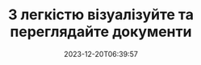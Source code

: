 ---
############################# Static ##########################
layout: "family"
date: 2023-12-20T06:39:57
draft: false

product: "Viewer"
product_tag: "viewer"

############################# Head ############################
head_title: "API візуалізації та перегляду документів | On Premise API та онлайн-сервіс"
head_description: "Відтворюйте та переглядайте файли Word, PDF, Excel, Powerpoint або зображення легко та безкоштовно"

############################# Header ##########################
title: "З легкістю візуалізуйте та переглядайте документи"
description: |
  Потужний API перегляду для рендерингу різних файлів у PDF, HTML і зображення.

  Завантажуйте документи з різних джерел, зокрема файлів, потоків, URL-адрес, FTP-серверів, Amazon S3, Azure Blob Storage тощо.

  Створюйте адаптивні HTML-сторінки, захищайте вихідні PDF-файли та змінюйте порядок їхніх сторінок, повертайте сторінки, візуалізуйте примітки та коментарі, якщо потрібно.

############################# Platforms ############################
supported_platforms:
  enable: true  
  head_title: "Виберіть свою платформу"
  title: "Підтримувані платформи"
  description: "Бібліотека GroupDocs.Viewer підтримує такі операційні системи та фреймворки"
  details_link_title: "Вивчайте більше"
  items:
    # supported_platforms loop
    - title: ".NET"
      description: "GroupDocs.Viewer for .NET"
      color: "blue"
      tag: "net"
      link: "/viewer/net/"
      features_link: "https://docs.groupdocs.com/viewer/net/system-requirements/"
      features:
        # features loop
        - content: ".NET Framework 4.6.2+  <br>  .NET Core 3.1  <br>  .NET 6+"
          rows: "3"
        # features loop
        - content: "Windows, Linux"
          rows: "1"
        # features loop
        - content: "180+ форматів файлів"
          rows: "1"
        # features loop
        - content: "Пакет інтерфейсу користувача для ASP.NET Core"
          rows: "1"
        # features loop
        - content: "ASP.NET WebForms Demo  <br>  ASP.NET MVC Demo  <br>  ASP.NET Core Demo"
          rows: "3"
    
    # supported_platforms loop
    - title: "Java"
      description: "GroupDocs.Viewer for Java"
      color: "red"
      tag: "java"
      link: "/viewer/java/"
      features_link: "https://docs.groupdocs.com/viewer/java/system-requirements/"
      features:
        # features loop
        - content: "J2SE 8.0 (1.8)+"
          rows: "3"
        # features loop
        - content:  "Windows, Linux, macOS"
          rows: "1"       
        # features loop
        - content: "180+ форматів файлів"
          rows: "1"
        # features loop
        - content:  "Пакет інтерфейсу користувача для Spring і Dropwizard"
          rows: "1"
        # features loop
        - content:  "Spring Demo  <br>  Dropwizard demo"
          rows: "3"

    # supported_platforms loop
    - title: "Node.js"
      description: "GroupDocs.Viewer for Node.js"
      color: "green"
      tag: "nodejs-java"
      link: "/viewer/nodejs-java/"
      features_link: "https://docs.groupdocs.com/viewer/nodejs-java/system-requirements/"
      features:
        # features loop
        - content: "Node.js 16+  <br>  and J2SE 8.0 (1.8)+"
          rows: "3"
        # features loop
        - content:  "Windows, Linux, macOS"
          rows: "1"
        # features loop
        - content:  "180+ форматів файлів"
          rows: "1"
        # features loop
        - content:  "Пакет інтерфейсу користувача - незабаром"
          rows: "1" 
        # features loop
        - content:  "Демо - незабаром"
          rows: "3" 

    # supported_platforms loop
    - title: "Python"
      description: "GroupDocs.Viewer for Python"
      color: "yellow"
      tag: "python-net"
      link: "/viewer/python-net/"
      features_link: "https://docs.groupdocs.com/viewer/python-net/system-requirements/"
      features:
        # features loop
        - content: "Python 3.9+  <br>  and .Net 6+"
          rows: "3"
        # features loop
        - content:  "Windows, Linux, macOS"
          rows: "1"
        # features loop
        - content:  "180+ форматів файлів"
          rows: "1"
        # features loop
        - content:  "Пакет інтерфейсу користувача - незабаром"
          rows: "1" 
        # features loop
        - content:  "Демо - незабаром"
          rows: "3" 

############################# Features ############################

features:
  enable: true
  title: "Набір функцій GroupDocs.Viewer"
  description: "API для візуалізації файлів різних типів як HTML, PDF, PNG і JPEG у програмах для їх перегляду без стороннього програмного забезпечення."

  items:
    # feature loop
    - icon: "view"
      title: "Перегляд документів і зображень"
      content: "Переглядайте документи, відтворюючи їх як файли HTML, PDF, PNG і JPEG."

    # feature loop
    - icon: "password"
      title: "Відкрийте захищені документи"
      content: "Вкажіть пароль для відкриття зашифрованих документів."

    # feature loop
    - icon: "load"
      title: "Завантажуйте файли з будь-якого місця"
      content: "Завантажуйте документи з різних файлів, URL-адрес, FTP-серверів, Amazon S3 тощо."
    
    # feature loop
    - icon: "pages"
      title: "Виводити всі або окремі сторінки"
      content: "Укажіть діапазон номерів сторінок, які потрібно відобразити."


############################# Code samples ############################
code_samples:
  enable: true
  title: "Приклади коду GroupDocs.Viewer"
  description: "Деякі випадки використання типових операцій GroupDocs.Viewer у C#, Java, TypeScript"
  items:
    # code sample loop
    - title: "Як конвертувати файли DOCX у PDF"
      content: |
       Перетворюйте документи DOCX у PDF без встановлення Microsoft Word чи іншого програмного забезпечення. Легко завантажуйте та переглядайте файли DOCX у своїй програмі .NET, будь то веб-програма чи настільна програма. Ось приклад того, як перевести файл DOCX у PDF:
      samples:
        - language: "C#"
          color: "blue"
          content: |
            ```csharp {style=abap}   
            // Завантажте файл DOCX для візуалізації
            using (Viewer viewer = new Viewer("sample.docx"))
            {
              // Перетворення DOCX у файл PDF
              PdfViewOptions viewOptions = new PdfViewOptions();
              viewer.View(viewOptions);
            }
            ```
        - language: "Java"
          color: "red"
          content: |
            ```java {style=abap}   
            import com.groupdocs.viewer.Viewer;
            import com.groupdocs.viewer.options.PdfViewOptions;
            // ...
            // Завантажте файл DOCX для візуалізації
            try (Viewer viewer = new Viewer("sample.docx")) {
                // Перетворення DOCX у файл PDF
                PdfViewOptions viewOptions = new PdfViewOptions();
                viewer.view(viewOptions);
            }
            ```
        - language: "TypeScript"
          color: "green"
          content: |
            ```javascript {style=abap}  
            // Завантажте файл DOCX для візуалізації
            const viewer = new groupdocs.viewer.Viewer("sample.docx")
            
            // Перетворення DOCX у файл PDF
            const viewOptions = groupdocs.viewer.PdfViewOptions(output.pdf)
            viewer.view(viewOptions)
            ```

        - language: "Python"
          color: "yellow"
          content: |
            ```python {style=abap} 
            import groupdocs.viewer as gv
            import groupdocs.viewer.options as gvo   
            // Завантажте файл DOCX для візуалізації
            with gv.Viewer("sample.docx") as viewer:
            
                // Перетворення DOCX у файл PDF
                viewOptions = gvo.PdfViewOptions("output.pdf")
                viewer.view(viewOptions)
            ```

############################# Formats ############################
formats:
  enable: true
  title:  "Підтримується понад 180 форматів файлів"
  description: "GroupDocs.Viewer підтримує роботу з найпопулярнішими [форматами файлів](https://docs.groupdocs.com/viewer/net/supported-document-formats/)"


############################# Metrics ############################

metrics:
  enable: true
  title: "Поглиблені показники та статистичні дані"
  description: "Ознайомтеся з детальною розбивкою наших ключових цифр, надаючи вичерпні показники та статистичну інформацію про наші досягнення, вплив і зростання."

  items:
    # metrics loop
    - number: "180+"
      title: "Підтримувані формати"
      content: "Легко переглядайте понад 180 форматів файлів, включаючи документи, зображення та креслення САПР, без проблем. Долайте бар’єри сумісності та легко отримуйте доступ до різноманітних файлів за допомогою нашого комплексного рішення для перегляду."
    # metrics loop
    - number: "1.0M"
      title: "Завантаження NuGet"
      content: "Наше пакетне рішення NuGet стало надійним і широко поширеним ресурсом у спільноті розробників, забезпечуючи повну інтеграцію та цінні функції для незліченних проектів."

    # metrics loop
    - number: "10+"
      title: "Бібліотеки"
      content: "Наш продукт містить понад 10 бібліотек, які пропонують розширені функції для оптимізації продуктивності. Ці бібліотеки створені для задоволення різноманітних потреб розробки з неперевершеними можливостями."
    
    # metrics loop
    - number: "100+"
      title: "Задоволені клієнти"
      content: "Обслуговування найвідоміших брендів у всьому світі. Дізнайтеся, чому сотні люблять GroupDocs.Viewer! Відкрийте для себе зручну навігацію, зручну співпрацю та неперевершену простоту використання. Приєднуйся зараз!"


############################# Customers ############################
# logo size X1 => 170:70  X2 => 340 : 140

customers:
  enable: true
  title: "Наші щасливі клієнти"
  description: "Бібліотеки GroupDocs використовують всесвітньо відомі та видатні бренди по всьому світу."

  items:
    # customers loop
    - title: "BenQ Corporation"
      logo: "benq"
    # customers loop
    - title: "Nasdaq Stock Market"
      logo: "nasdaq"
    # customers loop
    - title: "AT&T Inc."
      logo: "att"
    # customers loop
    - title: "AstraZeneca"
      logo: "astrazeneca"
    # customers loop
    - title: "Central Bank of Argentina"
      logo: "argentinacentralbank"
    # customers loop
    - title: "Roche Holding AG"
      logo: "roche"
    # customers loop
    - title: "Capita"
      logo: "capita"
    # customers loop
    - title: "Axa S.A."
      logo: "axa"
    # customers loop
    - title: "Instructure Inc."
      logo: "instructure"
     # customers loop
    - title: "Wipro"
      logo: "wipro"



############################# Actions ############################

actions:
  enable: true
  title: "Готові почати?"
  description: "Спробуйте функції GroupDocs.Viewer безкоштовно або подайте запит на ліцензію"

  items:
    #  loop
    - title: ".NET"
      link: "/viewer/net/"
      color: "blue"
        #  loop
    - title: "Java"
      link: "/viewer/java/"
      color: "red"
        #  loop
    - title: "Node.js"
      link: "/viewer/nodejs-java/"
      color: "green"
        #  loop
    - title: "Python"
      link: "/viewer/python-net/"
      color: "yellow"

############################# Faq ############################

faq:
  enable: true
  title: "Поширені запитання та проблеми"
  description: "Знайдіть відповіді на поширені запити в нашому розділі поширених запитань, щоб швидко вирішити свої запити та проблеми."

  items:
    #  loop
    - question: "Чи можу я оцінити продукти GroupDocs перед покупкою?"
      answer: |
        Так! Для всіх продуктів GroupDocs доступна безризикова оціночна версія. Ми наполегливо рекомендуємо розробникам завантажити та спробувати наші API перед покупкою, щоб переконатися, що вони на 100% задовольнять ваші потреби.
    #  loop
    - question: "Чи проводить GroupDocs демонстрації продуктів?"
      answer: |
        Ні, ми зосереджені на наших API та створенні максимально функціональних і стабільних продуктів. Ми пропонуємо повністю функціональні та безкоштовні пробні версії у формі [тимчасової ліцензії](https://purchase.groupdocs.com/temporary-license/), тож ви можете випробувати продукт самостійно.
    #  loop
    - question: "Де я можу завантажити продукт?"
      answer: |
        Усі продукти доступні для завантаження з [веб-сайту](https://releases.groupdocs.com). Ми не надсилаємо фізичні копії нашого програмного забезпечення поштою.    
    #  loop
    - question: "Ліцензії розробника GroupDocs надаються на одного користувача чи на одного користувача?"
      answer: |
        Ліцензії GroupDocs Developer надаються на користувача, а не на користувача. Ми розуміємо, що члени команди програмістів можуть змінюватися з часом і що непрактично оновлювати ліцензії кожного разу, коли це відбувається.
    #  loop
    - question: "Чи потрібна нам ліцензія лише для активних розробників? Наприклад, у нас є команда з двох розробників, які працюють у зміну А, і друга команда з двох розробників, які працюють у зміну Б… у цій ситуації нам потрібні дві чи чотири ліцензії?"
      answer: |
        Усі розробники, які працюють над проектом, повинні мати ліцензію. У цій ситуації GroupDocs вважає, що ваша команда складається з чотирьох учасників (хоча вони працюють у різний час).

############################# Cloud ############################

cloud_links:
  enable: true
  title: "API із низьким кодом GroupDocs.Viewer"
  description: "Прискоріть перегляд документів або зображень у будь-якому додатку за допомогою нашого хмарного REST API"

  items:
    #  loop
    - icon: "groupdocs_viewer-for-curl"
      title: "GroupDocs.Viewer Cloud for cURL"
      link: "https://products.groupdocs.cloud/viewer/curl"
      content: "Використовуйте API переглядача документів cURL RESTful для ефективного візуалізації та демонстрації файлів Microsoft Office, PDF та інших стандартних форматів у своїх програмах."

    #  loop
    - icon: "groupdocs_viewer-for-net"
      title: "GroupDocs.Viewer Cloud for .NET"
      link: "https://products.groupdocs.cloud/viewer/net"
      content: "Розширення можливостей перегляду документів у програмах .NET за допомогою Cloud SDK для .NET. Легко переглядайте документи у форматах HTML, PDF або зображення."
    #  loop
    - icon: "groupdocs_viewer-for-java"
      title: "GroupDocs.Viewer Cloud for Java"
      link: "https://products.groupdocs.cloud/viewer/java"
      content: "Інтегруйте розширені можливості візуалізації документів у свої програми Java за допомогою спеціально розробленого пакета SDK для перегляду документів для Java."

############################# Apps ############################

app_links:
  enable: true
  title: "Програми GroupDocs.Viewer NoCode"
  description: "Онлайн-програма, яка дозволяє переглядати понад 180 популярних форматів файлів у браузері"

  items:
    #  loop
    - icon: "groupdocs_viewer-app"
      title: "GroupDocs.Viewer Total"
      link: "https://products.groupdocs.app/viewer/total"
      content: "Дослідіть безкоштовну онлайн-програму для перегляду понад 180 форматів файлів безпосередньо з улюбленого веб-браузера."

    #  loop
    - icon: "groupdocs_words-app"
      title:  "GroupDocs.Viewer DOCX"
      link: "https://products.groupdocs.app/viewer/docx"
      content: "Веб-інструмент для легкого перегляду файлів Microsoft Word на різних пристроях."

    #  loop
    - icon: "groupdocs_pdf-app"
      title:  "GroupDocs.Viewer PDF"
      link: "https://products.groupdocs.app/viewer/pdf"
      content: "Відкривайте та переглядайте PDF-файли онлайн за допомогою безкоштовного засобу перегляду PDF."
    

---